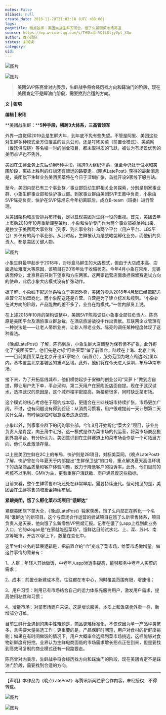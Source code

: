 ```yaml
---
notes: False
aliases: null
create_date: 2019-11-20T21:02:18 (UTC +08:00)
tags: 
pagetitle: 晚点独家｜美团大战生鲜五回合，饿了么紧跟菜市场赛道
source: https://mp.weixin.qq.com/s/THQLd4-VQ1LGljyVpt_XQw
author: 晚点团队
status: 未阅读
category: 
uid: 
---
```


![图片](https://mmbiz.qpic.cn/mmbiz_gif/8l3j8mUia0gvGvN3Vj6LiaG1XyicqwJoSQPMWQkxgALD5I9Xw6PNRCnN0CK9TiaTgG7VfsjH0Tjh19c680xew6SxyQ/640?wx_fmt=gif&wxfrom=5&wx_lazy=1)

![图片](https://mmbiz.qpic.cn/mmbiz_jpg/VWpZENjIo5vOmVpUVjTjNq3UJL59MM7eianHrpJ74pIAtqAhJmbdicmmV7D3QXgQaibpqMIwBVtJI9NaYSg0pbTlg/640?wx_fmt=jpeg&wxfrom=5&wx_lazy=1&wx_co=1)

> **美团SVP陈亮曾对内表示，生鲜战争将会经历找方向和踩油门的阶段，现在美团肯定不是踩油门阶段，需要找到合适的方向。**

**文 | 张珺**

**编辑 | 宋玮**

**美团战生鲜：****5种手段，横跨3大体系，三高管领军**

外界一度觉得2019会是生鲜大年，到年底不免有些失望。不管是阿里、美团这些对生鲜多种模式全方位覆盖的巨头公司，还是叮咚买菜（前置仓模式）、美菜网（餐饮供应链）等名噪一时的创业项目，都未取得质的飞跃。被认为有场景优势的美团点评也不例外。

美团在生鲜业务上先后动用5种手段，横跨3大组织体系，但至今仍处于试水和突围阶段，离插上胜利的红旗还有很远的路要走。《晚点LatePost》获得的最新消息是，美团旗下生鲜业务美团买菜将在今日于深圳扩张，首批开设9家线下服务站。

至今，美团内部已有三个事业群／事业部启动生鲜相关业务探索，分别是到家事业群、小象生鲜事业部和快驴事业部。到家事业群由美团SVP王莆中负责，小象由SVP陈亮负责，快驴在SVP陈旭东今年初离职后，成立B-team（班委）进行管理。

从美团架构和高管排兵布阵看，足以显现美团对生鲜一役的重视。首先，美团去年上市后2018年10月重新调整架构，小象和快驴专门作为两个事业部被单拎出来，是独立于美团两大事业群（到家、到店事业群）和两个平台（用户平台、LBS平台）外仅有的两个事业部。从此时起，生鲜被认为是战略型孵化业务。而他们的负责人，都是美团关键人物。

![图片](https://mmbiz.qpic.cn/mmbiz_png/VWpZENjIo5towK9IGOOIiboNs78qJEttk9ibbjeaxqT7L1Cwxoq5RHmtB7kfFqEJae7mmvG483wVff9bEqzsibKqg/640?wx_fmt=png&wxfrom=5&wx_lazy=1&wx_co=1)

小象生鲜最早起步于2018年，对标盒马鲜生的大店模式，但由于大店成本高、店面选址难度大等原因，该项目在2019年处于收缩状态。今年4月小象在常州、无锡店面停业，北京目前只剩下望京和方庄两家。这两家运营店面承担保留赛道试方向的使命，此后小象大店模式没有扩张动作。

据了解，小象线下配送体系独立于美团外卖，美团外卖从2018年4月起已经把配送直营全部加盟商化，而小象配送还是自营。自营是为了建立标准和规则。“小象处在试方向的阶段，产品能做的差不多了，业务在跑模式。”一位内部员工说。

在上述2018年10月的架构调整中，美团SVP陈亮调任小象事业部任负责人。陈亮原是美团平台及酒旅事业群总裁，在酒店旅游战役中作出贡献。互联网企业管理有一种说法是——让老人带新业务，让新人带老业务。陈亮的调任某种程度体现了这种看法。

《晚点LatePost》了解，陈亮到后，小象生鲜大店调整为保有但不扩张，此外孵化了“美团买菜”。他们先是对标“叮咚买菜”做了前置仓，陆续在上海、北京上线——目前美团买菜在北京开设47家站点（前置仓），服务范围为站点周边3公里以内，基本覆盖北京各城区的重点区域。此外，他们将在今天进入深圳，布局华南市场。

接下来，为了开拓低线城市，他们模仿起步于安徽的创业公司“呆萝卜”做到店自提，即让用户先下单，平台采购，第二天用户在家附近店面自提。现在于武汉试水，选择武汉的原因是，这个城市楼宇密度高，新楼房很多，同时缺乏菜市场。

这个模式的核心考虑在于履约成本低，更适合在三四线城市持续扩张，市场更加广阔。不过，也有问题没有得到验证：从消费习惯看，用户很难提前一天计划第二天买什么菜，有时候是临时起意或者边逛边想。

小象以外，到家事业群下的闪购事业部，今年8月开始孵化“菜大全”项目，该业务负责人是肖昆，向王莆中汇报。这一模式是作为菜市场的代运营，将菜市场商品搬到外卖平台。有分析认为，美团意识到在生鲜赛道上和菜市场合作是一个可拓展方向，他们以此激活存量。

以上是美团生鲜在2C上的布局，快驴则是2B项目，对标美菜网。《晚点LatePost》了解，快驴曾在今年夏天于内部提出“生鲜保卫战”的口号，重点解决夏天高温环境下的蔬菜商品质量和客户体验问题，致力于降低客户的投诉率。此外，他们目前的考核不以毛利、GMV为主，更看重客户活跃数、商户满意度这些指标。

目前来看，整个生鲜零售市场还处在非常早期，需要持续迭代。但可预见的是，美团会在生鲜零售领域重金持续布局。

**紧跟美团，饿了么孵化菜市场项目“饿鲜达”**

紧跟美团旗下菜大全，《晚点LatePost》独家获悉，饿了么内部正在孵化一个名叫“饿鲜达”的新项目。这个与菜场合作运营的尝试项目在饿了么新零售体系，项目负责人是天豪，他向饿了么新零售VP熊斌汇报。记者在饿了么app上找到此业务入口，它的slogan是“在家就能逛菜场”。饿鲜达目前试水北、上、深、苏州、南京等城市，开店20家上下，数量在变化中。

这里生鲜业务的延展逻辑是，把前置仓的“仓”变成了菜市场，给菜市场做增量。做这件事情的背景有：

1、人群：年轻人开始做饭，中老年人app渗透率提高，能够服务中老年人买菜的需求；

2、成本：前置仓新建成本高，往往都在市中心，同时覆盖范围有限，增速慢；

3、用户习惯：利用已有市场结合自己的运力体系先服务用户，激发用户需求，提高使用粘性和习惯；

4、增量市场：对菜市场商户来说，这是增长服务，本质上和饭店卖外卖一样，新增部分订单。

目前生鲜行业遇到的集中性难题是，商品更难标准化，不仅仅因为单一产品种类繁多，且需要大量挑选工作；更重要的是，产品保鲜时间短，用户对食材的新鲜度挑剔；如果在有时间做饭的情况下，用户大概率会选择到菜市场挑选，这样能够对食物新鲜度有把控。业界认为生鲜电商面临的市场需求增长拐点正在到来，但是要找到高效可复制的商业模式还有一段路要走。

陈亮曾对内表示，生鲜战争将会经历找方向和踩油门的阶段，现在美团肯定不是踩油门阶段，需要找到合适的方向。

___

【声明】本作品为《晚点LatePost》与腾讯新闻独家合作内容，未经授权，不得转载。

![图片](https://mmbiz.qpic.cn/mmbiz_jpg/8l3j8mUia0gt66p7VQ6vibEhh3FfgFDKhicSlDiaicCmK89Ut7zdhVR0QojPrB1AYnZ7JSiarVrWraWE16VZjiaEDQg9Q/640?wx_fmt=jpeg&wxfrom=5&wx_lazy=1&wx_co=1)

![图片](https://mmbiz.qpic.cn/mmbiz_jpg/VWpZENjIo5ua8jKoPz7nH1SU0EhNS7IOQGJqYJibmDxZYgd1lgxll04xQId9B2EyXJGoPH4BYJoKF59Zbb3djeQ/640?wx_fmt=jpeg&wxfrom=5&wx_lazy=1&wx_co=1)
